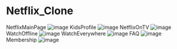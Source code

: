 # Netflix_Clone
NetflixMainPage
![image](https://github.com/tishaa26/Netflix_Clone/assets/123740968/ebd53a6a-5ef2-4e6e-b144-b5ec6e1ba240)
KidsProfile
![image](https://github.com/tishaa26/Netflix_Clone/assets/123740968/1a055583-3976-4a11-9b30-e33b7d031957)
NetflixOnTV
![image](https://github.com/tishaa26/Netflix_Clone/assets/123740968/89175ae1-3ac6-49af-8e33-7f94c73e001a)
WatchOffline
![image](https://github.com/tishaa26/Netflix_Clone/assets/123740968/a6293b8d-d0f6-4201-b58c-9c6e0e05171a)
WatchEverywhere
![image](https://github.com/tishaa26/Netflix_Clone/assets/123740968/e42cdff0-c3b1-4e48-8658-e2a83b0d5acb)
FAQ
![image](https://github.com/tishaa26/Netflix_Clone/assets/123740968/eff4080b-2811-4d25-9d55-ddc5d599f5e1)
Membership
![image](https://github.com/tishaa26/Netflix_Clone/assets/123740968/b4e9952b-202b-44f3-8aad-53e0563f1233)
